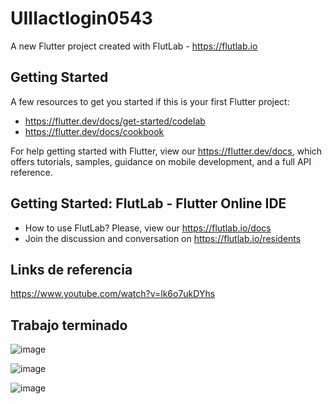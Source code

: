 # UIIIactlogin0543

A new Flutter project created with FlutLab - https://flutlab.io

## Getting Started

A few resources to get you started if this is your first Flutter project:

- https://flutter.dev/docs/get-started/codelab
- https://flutter.dev/docs/cookbook

For help getting started with Flutter, view our
https://flutter.dev/docs, which offers tutorials,
samples, guidance on mobile development, and a full API reference.

## Getting Started: FlutLab - Flutter Online IDE

- How to use FlutLab? Please, view our https://flutlab.io/docs
- Join the discussion and conversation on https://flutlab.io/residents
## Links de referencia

https://www.youtube.com/watch?v=lk6o7ukDYhs

## Trabajo terminado
![image](https://github.com/OneDavidrdz131/UIIIactlogin1-0543/assets/143547422/5f3a3075-f176-4c9a-ba79-dae25e3b47b5)

![image](https://github.com/OneDavidrdz131/UIIIactlogin1-0543/assets/143547422/a58e123b-4db6-47db-8c31-03bf215c01be)

![image](https://github.com/OneDavidrdz131/UIIIactlogin1-0543/assets/143547422/7ed83f6e-a36d-4375-b5c1-a1d727afec53)



